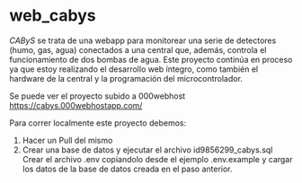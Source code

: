 # web_cabys

_CAByS_ se trata de una webapp para monitorear una serie de detectores (humo, gas, agua) conectados a una central que, además, controla el funcionamiento de dos bombas de agua. Este proyecto continúa en proceso ya que estoy realizando el desarrollo web íntegro, como también el hardware de la central y la programación del microcontrolador.

Se puede ver el proyecto subido a 000webhost https://cabys.000webhostapp.com/ 

Para correr localmente este proyecto debemos:

1. Hacer un Pull del mismo
2. Crear una base de datos y ejecutar el archivo id9856299_cabys.sql
Crear el archivo .env copiandolo desde el ejemplo .env.example y cargar los datos de la base de datos creada en el paso anterior.
